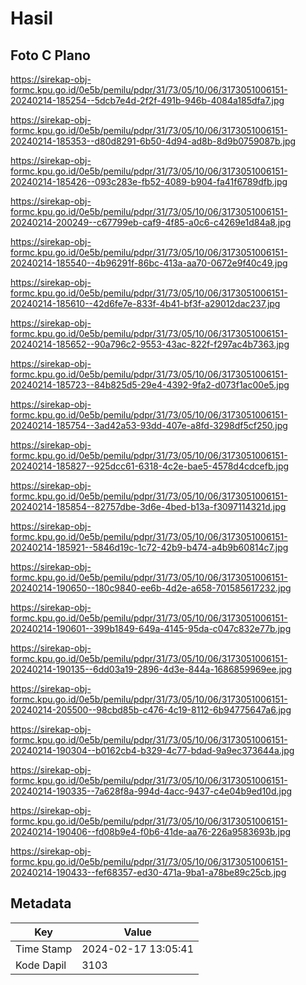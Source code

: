 # Hasil

## Foto C Plano

https://sirekap-obj-formc.kpu.go.id/0e5b/pemilu/pdpr/31/73/05/10/06/3173051006151-20240214-185254--5dcb7e4d-2f2f-491b-946b-4084a185dfa7.jpg

https://sirekap-obj-formc.kpu.go.id/0e5b/pemilu/pdpr/31/73/05/10/06/3173051006151-20240214-185353--d80d8291-6b50-4d94-ad8b-8d9b0759087b.jpg

https://sirekap-obj-formc.kpu.go.id/0e5b/pemilu/pdpr/31/73/05/10/06/3173051006151-20240214-185426--093c283e-fb52-4089-b904-fa41f6789dfb.jpg

https://sirekap-obj-formc.kpu.go.id/0e5b/pemilu/pdpr/31/73/05/10/06/3173051006151-20240214-200249--c67799eb-caf9-4f85-a0c6-c4269e1d84a8.jpg

https://sirekap-obj-formc.kpu.go.id/0e5b/pemilu/pdpr/31/73/05/10/06/3173051006151-20240214-185540--4b96291f-86bc-413a-aa70-0672e9f40c49.jpg

https://sirekap-obj-formc.kpu.go.id/0e5b/pemilu/pdpr/31/73/05/10/06/3173051006151-20240214-185610--42d6fe7e-833f-4b41-bf3f-a29012dac237.jpg

https://sirekap-obj-formc.kpu.go.id/0e5b/pemilu/pdpr/31/73/05/10/06/3173051006151-20240214-185652--90a796c2-9553-43ac-822f-f297ac4b7363.jpg

https://sirekap-obj-formc.kpu.go.id/0e5b/pemilu/pdpr/31/73/05/10/06/3173051006151-20240214-185723--84b825d5-29e4-4392-9fa2-d073f1ac00e5.jpg

https://sirekap-obj-formc.kpu.go.id/0e5b/pemilu/pdpr/31/73/05/10/06/3173051006151-20240214-185754--3ad42a53-93dd-407e-a8fd-3298df5cf250.jpg

https://sirekap-obj-formc.kpu.go.id/0e5b/pemilu/pdpr/31/73/05/10/06/3173051006151-20240214-185827--925dcc61-6318-4c2e-bae5-4578d4cdcefb.jpg

https://sirekap-obj-formc.kpu.go.id/0e5b/pemilu/pdpr/31/73/05/10/06/3173051006151-20240214-185854--82757dbe-3d6e-4bed-b13a-f3097114321d.jpg

https://sirekap-obj-formc.kpu.go.id/0e5b/pemilu/pdpr/31/73/05/10/06/3173051006151-20240214-185921--5846d19c-1c72-42b9-b474-a4b9b60814c7.jpg

https://sirekap-obj-formc.kpu.go.id/0e5b/pemilu/pdpr/31/73/05/10/06/3173051006151-20240214-190650--180c9840-ee6b-4d2e-a658-701585617232.jpg

https://sirekap-obj-formc.kpu.go.id/0e5b/pemilu/pdpr/31/73/05/10/06/3173051006151-20240214-190601--399b1849-649a-4145-95da-c047c832e77b.jpg

https://sirekap-obj-formc.kpu.go.id/0e5b/pemilu/pdpr/31/73/05/10/06/3173051006151-20240214-190135--6dd03a19-2896-4d3e-844a-1686859969ee.jpg

https://sirekap-obj-formc.kpu.go.id/0e5b/pemilu/pdpr/31/73/05/10/06/3173051006151-20240214-205500--98cbd85b-c476-4c19-8112-6b94775647a6.jpg

https://sirekap-obj-formc.kpu.go.id/0e5b/pemilu/pdpr/31/73/05/10/06/3173051006151-20240214-190304--b0162cb4-b329-4c77-bdad-9a9ec373644a.jpg

https://sirekap-obj-formc.kpu.go.id/0e5b/pemilu/pdpr/31/73/05/10/06/3173051006151-20240214-190335--7a628f8a-994d-4acc-9437-c4e04b9ed10d.jpg

https://sirekap-obj-formc.kpu.go.id/0e5b/pemilu/pdpr/31/73/05/10/06/3173051006151-20240214-190406--fd08b9e4-f0b6-41de-aa76-226a9583693b.jpg

https://sirekap-obj-formc.kpu.go.id/0e5b/pemilu/pdpr/31/73/05/10/06/3173051006151-20240214-190433--fef68357-ed30-471a-9ba1-a78be89c25cb.jpg


## Metadata

| Key        | Value               |
| ---------- | ------------------- |
| Time Stamp | 2024-02-17 13:05:41 |
| Kode Dapil | 3103                |



